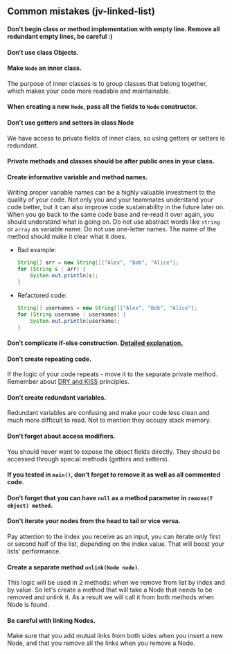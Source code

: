 ## Common mistakes (jv-linked-list)

#### Don't begin class or method implementation with empty line. Remove all redundant empty lines, be careful :)
#### Don’t use class Objects.
#### Make `Node` an inner class.
The purpose of inner classes is to group classes that belong together, which makes your code more readable and maintainable.
#### When creating a new `Node`, pass all the fields to `Node` constructor.
#### Don’t use getters and setters in class Node
We have access to private fields of inner class, so using getters or setters is redundant.
#### Private methods and classes should be after public ones in your class.
#### Create informative variable and method names.
Writing proper variable names can be a highly valuable investment to the quality of your code. 
Not only you and your teammates understand your code better, but it can also improve code sustainability in the future later on. 
When you go back to the same code base and re-read it over again, you should understand what is going on.
Do not use abstract words like `string` or `array` as variable name. Do not use one-letter names. The name of the method should make it clear what it does.

- Bad example:
    ```java
    String[] arr = new String[]{"Alex", "Bob", "Alice"};
    for (String s : arr) {
        System.out.println(s);
    }
    ```
- Refactored code:
    ```java
    String[] usernames = new String[]{"Alex", "Bob", "Alice"};
    for (String username : usernames) {
        System.out.println(username);
    }
    ```
#### Don’t complicate if-else construction. [Detailed explanation.](https://www.youtube.com/watch?v=P-UmyrbGjwE&list=PL7FuXFaDeEX1smwnp-9ri8DBpgdo7Msu2)
#### Don’t create repeating code.
If the logic of your code repeats - move it to the separate private method. 
Remember about [DRY and KISS](https://dzone.com/articles/software-design-principles-dry-and-kiss) principles.
#### Don’t create redundant variables.
Redundant variables are confusing and make your code less clean and much more difficult to read. Not to mention they occupy stack memory.
#### Don’t forget about access modifiers.
You should never want to expose the object fields directly. They should be accessed through special methods (getters and setters).
#### If you tested in `main()`, don’t forget to remove it as well as all commented code.
#### Don’t forget that you can have `null` as a method parameter in `remove(T object) method`.
#### Don't iterate your nodes from the head to tail or vice versa.
Pay attention to the index you receive as an input, you can iterate only first or second half of the list, 
depending on the index value. That will boost your lists' performance.
#### Create a separate method `unlink(Node node)`.
This logic will be used in 2 methods: when we remove from list by index and by value. So let's create a method that will take a Node 
that needs to be removed and unlink it. As a result we will call it from both methods when Node is found.
#### Be careful with linking Nodes.
Make sure that you add mutual links from both sides when you insert a new Node, and that you remove all the links when you remove a Node.
